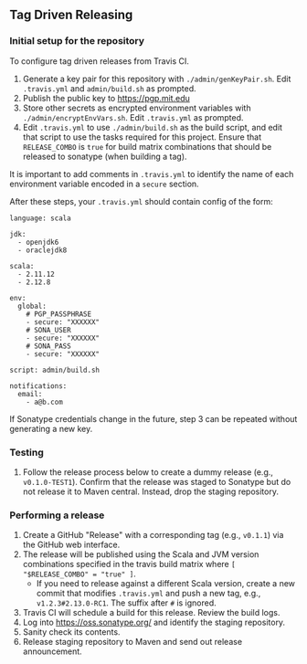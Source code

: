 ## Tag Driven Releasing

### Initial setup for the repository

To configure tag driven releases from Travis CI.

  1. Generate a key pair for this repository with `./admin/genKeyPair.sh`.
     Edit `.travis.yml` and `admin/build.sh` as prompted.
  1. Publish the public key to https://pgp.mit.edu
  1. Store other secrets as encrypted environment variables with `./admin/encryptEnvVars.sh`.
     Edit `.travis.yml` as prompted.
  1. Edit `.travis.yml` to use `./admin/build.sh` as the build script,
     and edit that script to use the tasks required for this project.
     Ensure that `RELEASE_COMBO` is `true` for build matrix combinations
     that should be released to sonatype (when building a tag).

It is important to add comments in `.travis.yml` to identify the name
of each environment variable encoded in a `secure` section.

After these steps, your `.travis.yml` should contain config of the form:

```
language: scala

jdk:
  - openjdk6
  - oraclejdk8

scala:
  - 2.11.12
  - 2.12.8

env:
  global:
    # PGP_PASSPHRASE
    - secure: "XXXXXX"
    # SONA_USER
    - secure: "XXXXXX"
    # SONA_PASS
    - secure: "XXXXXX"

script: admin/build.sh

notifications:
  email:
    - a@b.com
```

If Sonatype credentials change in the future, step 3 can be repeated
without generating a new key.

### Testing

  1. Follow the release process below to create a dummy release (e.g., `v0.1.0-TEST1`).
     Confirm that the release was staged to Sonatype but do not release it to Maven
     central. Instead, drop the staging repository.

### Performing a release

  1. Create a GitHub "Release" with a corresponding tag (e.g., `v0.1.1`) via the GitHub
     web interface.
  1. The release will be published using the Scala and JVM version combinations specified
     in the travis build matrix where `[ "$RELEASE_COMBO" = "true" ]`.
     - If you need to release against a different Scala version, create a new commit that modifies
       `.travis.yml` and push a new tag, e.g., `v1.2.3#2.13.0-RC1`. The suffix after `#` is ignored.
  1. Travis CI will schedule a build for this release. Review the build logs.
  1. Log into https://oss.sonatype.org/ and identify the staging repository.
  1. Sanity check its contents.
  1. Release staging repository to Maven and send out release announcement.
